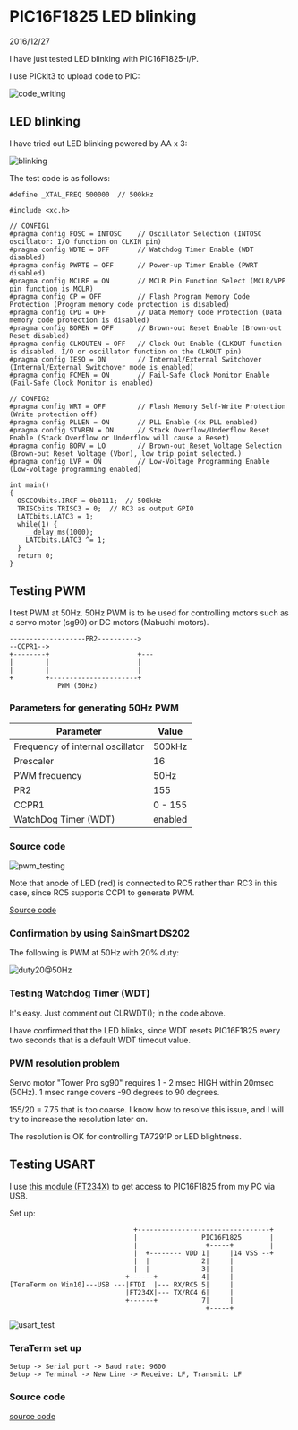 # PIC16F1825 LED blinking

2016/12/27

I have just tested LED blinking with PIC16F1825-I/P.

I use PICkit3 to upload code to PIC:

![code_writing](./code_writing.png)

## LED blinking

I have tried out LED blinking powered by AA x 3:

![blinking](./blinking.png)

The test code is as follows:

```
#define _XTAL_FREQ 500000  // 500kHz

#include <xc.h>

// CONFIG1
#pragma config FOSC = INTOSC    // Oscillator Selection (INTOSC oscillator: I/O function on CLKIN pin)
#pragma config WDTE = OFF       // Watchdog Timer Enable (WDT disabled)
#pragma config PWRTE = OFF      // Power-up Timer Enable (PWRT disabled)
#pragma config MCLRE = ON       // MCLR Pin Function Select (MCLR/VPP pin function is MCLR)
#pragma config CP = OFF         // Flash Program Memory Code Protection (Program memory code protection is disabled)
#pragma config CPD = OFF        // Data Memory Code Protection (Data memory code protection is disabled)
#pragma config BOREN = OFF      // Brown-out Reset Enable (Brown-out Reset disabled)
#pragma config CLKOUTEN = OFF   // Clock Out Enable (CLKOUT function is disabled. I/O or oscillator function on the CLKOUT pin)
#pragma config IESO = ON        // Internal/External Switchover (Internal/External Switchover mode is enabled)
#pragma config FCMEN = ON       // Fail-Safe Clock Monitor Enable (Fail-Safe Clock Monitor is enabled)

// CONFIG2
#pragma config WRT = OFF        // Flash Memory Self-Write Protection (Write protection off)
#pragma config PLLEN = ON       // PLL Enable (4x PLL enabled)
#pragma config STVREN = ON      // Stack Overflow/Underflow Reset Enable (Stack Overflow or Underflow will cause a Reset)
#pragma config BORV = LO        // Brown-out Reset Voltage Selection (Brown-out Reset Voltage (Vbor), low trip point selected.)
#pragma config LVP = ON         // Low-Voltage Programming Enable (Low-voltage programming enabled)

int main()
{
  OSCCONbits.IRCF = 0b0111;  // 500kHz
  TRISCbits.TRISC3 = 0;  // RC3 as output GPIO
  LATCbits.LATC3 = 1;
  while(1) {
    __delay_ms(1000);
    LATCbits.LATC3 ^= 1;
  }
  return 0;
}
```

## Testing PWM

I test PWM at 50Hz. 50Hz PWM is to be used for controlling motors such as a servo motor (sg90) or DC motors (Mabuchi motors).

```
-------------------PR2---------->
--CCPR1-->                        
+--------+                      +---
|        |                      |
|        |                      |
+        +----------------------+
            PWM (50Hz)
```

### Parameters for generating 50Hz PWM

|Parameter                       |Value  |
|--------------------------------|-------|
|Frequency of internal oscillator|500kHz |
|Prescaler                       |16     |
|PWM frequency                   |50Hz   |
|PR2                             |155    |
|CCPR1                           |0 - 155|
|WatchDog Timer (WDT)            |enabled|

### Source code

![pwm_testing](./pwm_test.png)

Note that anode of LED (red) is connected to RC5 rather than RC3 in this case, since RC5 supports CCP1 to generate PWM.

[Source code](./pwm_test.c)

### Confirmation by using SainSmart DS202

The following is PWM at 50Hz with 20% duty:

![duty20@50Hz](./duty20@50Hz.BMP)

### Testing Watchdog Timer (WDT)

It's easy. Just comment out CLRWDT(); in the code above.

I have confirmed that the LED blinks, since WDT resets PIC16F1825 every two seconds that is a default WDT timeout value.

### PWM resolution problem

Servo motor "Tower Pro sg90" requires 1 - 2 msec HIGH within 20msec (50Hz). 1 msec range covers -90 degrees to 90 degrees.

155/20 = 7.75 that is too coarse. I know how to resolve this issue, and I will try to increase the resolution later on.

The resolution is OK for controlling TA7291P or LED blightness.

## Testing USART

I use  [this module (FT234X)](http://akizukidenshi.com/catalog/g/gM-08461/) to get access to PIC16F1825 from my PC via USB.

Set up:
```
                               +---------------------------------+
                               |                PIC16F1825       |
                               |                 +-----+         |
                               |  +-------- VDD 1|     |14 VSS --+
                               |  |             2|     |
                               |  |             3|     |
                             +------+           4|     |
[TeraTerm on Win10]---USB ---|FTDI  |--- RX/RC5 5|     |
                             |FT234X|--- TX/RC4 6|     |
                             +------+           7|     |
                                                 +-----+
```

![usart_test](./usart_test.png)

### TeraTerm set up

```
Setup -> Serial port -> Baud rate: 9600
Setup -> Terminal -> New Line -> Receive: LF, Transmit: LF
```
### Source code

[source code](./usart_test.c)
